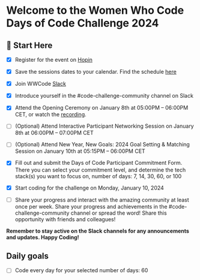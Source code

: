 # Welcome to the Women Who Code Days of Code Challenge 2024

## 🚀 Start Here
- [x]  Register for the event on [Hopin](https://hopin.com/events/wwcode-days-of-code/registration)
- [x]  Save the sessions dates to your calendar. Find the schedule [here](https://hopin.com/events/wwcode-days-of-code/registration)
- [x]  Join WWCode [Slack](https://join.slack.com/t/wwcode/shared_invite/zt-24z59rjz8-rrRiZnS94tR0ay6kpfU40Q)
- [x]  Introduce yourself in the #code-challenge-community channel on Slack
- [x]  Attend the Opening Ceremony on January 8th at 05:00PM – 06:00PM CET, or watch the [recording](https://youtu.be/9KH4alFlfLU).
- [ ]  (Optional) Attend Interactive Participant Networking Session on January 8th at 06:00PM – 07:00PM CET
- [ ]  (Optional) Attend New Year, New Goals: 2024 Goal Setting & Matching Session on January 10th at 05:15PM – 06:00PM CET
- [x]  Fill out and submit the Days of Code Participant Commitment Form. There you can select your commitment level, and determine the tech stack(s) you want to focus on, number of days: 7, 14, 30, 60, or 100
- [x]  Start coding for the challenge on Monday, January 10, 2024 
- [ ]  Share your progress and interact with the amazing community at least once per week. Share your progress and achievements in the #code-challenge-community channel or spread the word! Share this opportunity with friends and colleagues!


**Remember to stay active on the Slack channels for any announcements and updates. Happy Coding!**

## Daily goals

- [ ] Code every day for your selected number of days: 60
